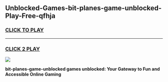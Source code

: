 
## Unblocked-Games-bit-planes-game-unblocked-Play-Free-qfhja
<h3>
<a href="https://premium76.site?title=bit-planes-game-unblocked&ref=15A">CLICK TO PLAY</a></h3>
<hr>

<h3>
<a href="https://premium76.site?title=bit-planes-game-unblocked&ref=15A">CLICK 2 PLAY</a>
  
</h3>

<a href="https://premium76.site?title=bit-planes-game-unblocked&ref=15A"><img src="https://clearcache.store/games.png"></a>


**bit-planes-game-unblocked games unblocked: Your Gateway to Fun and Accessible Online Gaming**
